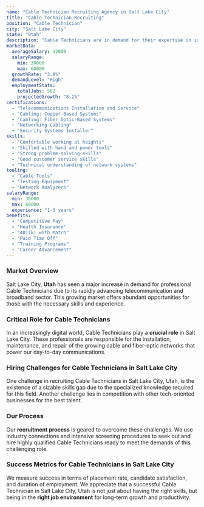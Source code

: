 ```yaml
---
name: "Cable Technician Recruiting Agency in Salt Lake City"
title: "Cable Technician Recruiting"
position: "Cable Technician"
city: "Salt Lake City"
state: "Utah"
description: "Cable Technicians are in demand for their expertise in installing, diagnosing and resolving telecommunication and cable issues in Salt Lake City, Utah."
marketData:
  averageSalary: 42000
  salaryRange:
    min: 30000
    max: 60000
  growthRate: "3.8%"
  demandLevel: "High"
  employmentStats:
    totalJobs: 562
    projectedGrowth: "8.2%"
certifications:
  - "Telecommunications Installation and Service"
  - "Cabling: Copper-Based Systems"
  - "Cabling: Fiber Optic-Based Systems"
  - "Networking Cabling"
  - "Security Systems Installer"
skills:
  - "Comfortable working at heights"
  - "Skilled with hand and power tools"
  - "Strong problem-solving skills"
  - "Good customer service skills"
  - "Technical understanding of network systems"
tooling:
  - "Cable Tools"
  - "Testing Equipment"
  - "Network Analyzers"
salaryRange:
  min: 30000
  max: 60000
  experience: "1-3 years"
benefits:
  - "Competitive Pay"
  - "Health Insurance"
  - "401(k) with Match"
  - "Paid Time Off"
  - "Training Programs"
  - "Career Advancement"
---
```


### Market Overview
Salt Lake City, **Utah** has seen a major increase in demand for professional Cable Technicians due to its rapidly advancing telecommunication and broadband sector. This growing market offers abundant opportunities for those with the necessary skills and experience.

### Critical Role for Cable Technicians
In an increasingly digital world, Cable Technicians play a **crucial role** in Salt Lake City. These professionals are responsible for the installation, maintenance, and repair of the growing cable and fiber-optic networks that power our day-to-day communications.

### Hiring Challenges for Cable Technicians in Salt Lake City
One challenge in recruiting Cable Technicians in Salt Lake City, Utah, is the existence of a sizable skills gap due to the specialized knowledge required for this field. Another challenge lies in competition with other tech-oriented businesses for the best talent.

### Our Process
Our **recruitment process** is geared to overcome these challenges. We use industry connections and intensive screening procedures to seek out and hire highly qualified Cable Technicians ready to meet the demands of this challenging role.

### Success Metrics for Cable Technicians in Salt Lake City
We measure success in terms of placement rate, candidate satisfaction, and duration of employment. We appreciate that a successful Cable Technician in Salt Lake City, Utah is not just about having the right skills, but being in the **right job environment** for long-term growth and productivity.